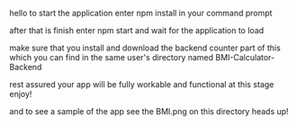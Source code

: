 hello to start the application enter npm install in your command prompt

after that is finish enter npm start and wait for the application to load

make sure that you install and download the backend counter part of this which you can find in the 
same user's directory named BMI-Calculator-Backend

rest assured your app will be fully workable and functional at this stage enjoy!

and to see a sample of the app see the BMI.png on this directory heads up!
